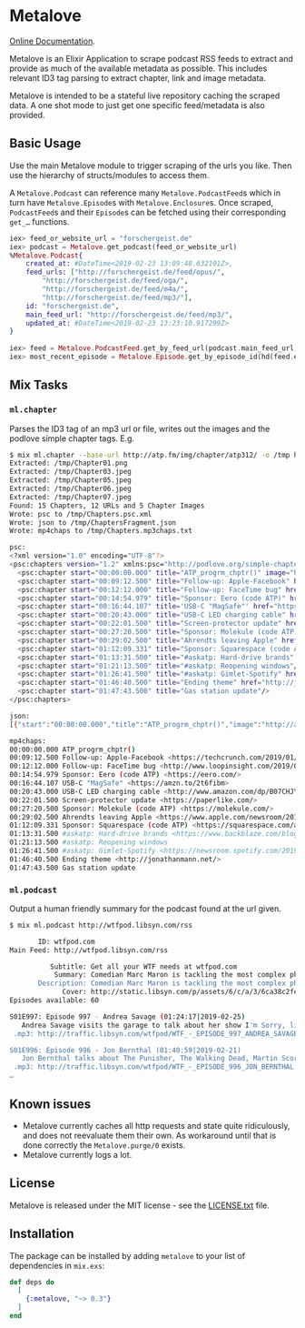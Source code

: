 # Metalove

[Online Documentation](https://hexdocs.pm/metalove).

Metalove is an Elixir Application to scrape podcast RSS feeds to extract and provide as much of the available metadata as possible. This includes relevant ID3 tag parsing to extract chapter, link and image metadata.

Metalove is intended to be a stateful live repository caching the scraped data. A one shot mode to just get one specific feed/metadata is also provided.

## Basic Usage

Use the main Metalove module to trigger scraping of the urls you like. Then use the hierarchy of structs/modules to access them. 

A `Metalove.Podcast` can reference many `Metalove.PodcastFeed`s which in turn have `Metalove.Episode`s with `Metalove.Enclosure`s. Once scraped, `PodcastFeed`s and their `Episode`s can be fetched using their corresponding `get_…` functions.

```elixir
iex> feed_or_website_url = "forschergeist.de"
iex> podcast = Metalove.get_podcast(feed_or_website_url)
%Metalove.Podcast{
	created_at: #DateTime<2019-02-23 13:09:48.632101Z>,
	feed_urls: ["http://forschergeist.de/feed/opus/",
		"http://forschergeist.de/feed/oga/", 
		"http://forschergeist.de/feed/m4a/",
		"http://forschergeist.de/feed/mp3/"],
	id: "forschergeist.de",
	main_feed_url: "http://forschergeist.de/feed/mp3/",
	updated_at: #DateTime<2019-02-23 13:23:10.917299Z>
}
	
iex> feed = Metalove.PodcastFeed.get_by_feed_url(podcast.main_feed_url)
iex> most_recent_episode = Metalove.Episode.get_by_episode_id(hd(feed.episodes))
```

## Mix Tasks

### `ml.chapter`

Parses the ID3 tag of an mp3 url or file, writes out the images and the podlove simple chapter tags. E.g.

```bash
$ mix ml.chapter --base-url http://atp.fm/img/chapter/atp312/ -o /tmp http://traffic.libsyn.com/atpfm/atp312.mp3 --formats psc,json,mp4chaps
Extracted: /tmp/Chapter01.png
Extracted: /tmp/Chapter03.jpeg
Extracted: /tmp/Chapter05.jpeg
Extracted: /tmp/Chapter06.jpeg
Extracted: /tmp/Chapter07.jpeg
Found: 15 Chapters, 12 URLs and 5 Chapter Images
Wrote: psc to /tmp/Chapters.psc.xml
Wrote: json to /tmp/ChaptersFragment.json
Wrote: mp4chaps to /tmp/Chapters.mp3chaps.txt

psc:
<?xml version="1.0" encoding="UTF-8"?>
<psc:chapters version="1.2" xmlns:psc="http://podlove.org/simple-chapters">
  <psc:chapter start="00:00:00.000" title="ATP_progrm_chptr()" image="http://atp.fm/img/chapter/atp312/Chapter01.png"/>
  <psc:chapter start="00:09:12.500" title="Follow-up: Apple-Facebook" href="https://techcrunch.com/2019/01/31/mess-with-the-cook/"/>
  <psc:chapter start="00:12:12.000" title="Follow-up: FaceTime bug" href="http://www.loopinsight.com/2019/02/05/high-level-apple-exec-flies-to-tucson-to-meet-with-14-year-old-who-discovered-facetime-flaw/" image="http://atp.fm/img/chapter/atp312/Chapter03.jpeg"/>
  <psc:chapter start="00:14:54.979" title="Sponsor: Eero (code ATP)" href="https://eero.com/"/>
  <psc:chapter start="00:16:44.107" title='USB-C "MagSafe"' href="https://amzn.to/2t6fibm" image="http://atp.fm/img/chapter/atp312/Chapter05.jpeg"/>
  <psc:chapter start="00:20:43.000" title="USB-C LED charging cable" href="http://www.amazon.com/dp/B07CHJYPCC/?tag=marcoorg-20" image="http://atp.fm/img/chapter/atp312/Chapter06.jpeg"/>
  <psc:chapter start="00:22:01.500" title="Screen-protector update" href="https://paperlike.com/" image="http://atp.fm/img/chapter/atp312/Chapter07.jpeg"/>
  <psc:chapter start="00:27:20.500" title="Sponsor: Molekule (code ATP)" href="https://molekule.com/"/>
  <psc:chapter start="00:29:02.500" title="Ahrendts leaving Apple" href="https://www.apple.com/newsroom/2019/02/apple-names-deirdre-obrien-senior-vice-president-of-retail-and-people/"/>
  <psc:chapter start="01:12:09.331" title="Sponsor: Squarespace (code ATP)" href="https://squarespace.com/atp"/>
  <psc:chapter start="01:13:31.500" title="#askatp: Hard-drive brands" href="https://www.backblaze.com/blog/2018-hard-drive-failure-rates/"/>
  <psc:chapter start="01:21:13.500" title="#askatp: Reopening windows"/>
  <psc:chapter start="01:26:41.500" title="#askatp: Gimlet-Spotify" href="https://newsroom.spotify.com/2019-02-06/audio-first/"/>
  <psc:chapter start="01:46:40.500" title="Ending theme" href="http://jonathanmann.net/"/>
  <psc:chapter start="01:47:43.500" title="Gas station update"/>
</psc:chapters>

json:
[{"start":"00:00:00.000","title":"ATP_progrm_chptr()","image":"http://atp.fm/img/chapter/atp312/Chapter01.png"},{"start":"00:09:12.500","title":"Follow-up: Apple-Facebook","href":"https://techcrunch.com/2019/01/31/mess-with-the-cook/"},{"start":"00:12:12.000","title":"Follow-up: FaceTime bug","href":"http://www.loopinsight.com/2019/02/05/high-level-apple-exec-flies-to-tucson-to-meet-with-14-year-old-who-discovered-facetime-flaw/","image":"http://atp.fm/img/chapter/atp312/Chapter03.jpeg"},{"start":"00:14:54.979","title":"Sponsor: Eero (code ATP)","href":"https://eero.com/"},{"start":"00:16:44.107","title":"USB-C \"MagSafe\"","href":"https://amzn.to/2t6fibm","image":"http://atp.fm/img/chapter/atp312/Chapter05.jpeg"},{"start":"00:20:43.000","title":"USB-C LED charging cable","href":"http://www.amazon.com/dp/B07CHJYPCC/?tag=marcoorg-20","image":"http://atp.fm/img/chapter/atp312/Chapter06.jpeg"},{"start":"00:22:01.500","title":"Screen-protector update","href":"https://paperlike.com/","image":"http://atp.fm/img/chapter/atp312/Chapter07.jpeg"},{"start":"00:27:20.500","title":"Sponsor: Molekule (code ATP)","href":"https://molekule.com/"},{"start":"00:29:02.500","title":"Ahrendts leaving Apple","href":"https://www.apple.com/newsroom/2019/02/apple-names-deirdre-obrien-senior-vice-president-of-retail-and-people/"},{"start":"01:12:09.331","title":"Sponsor: Squarespace (code ATP)","href":"https://squarespace.com/atp"},{"start":"01:13:31.500","title":"#askatp: Hard-drive brands","href":"https://www.backblaze.com/blog/2018-hard-drive-failure-rates/"},{"start":"01:21:13.500","title":"#askatp: Reopening windows"},{"start":"01:26:41.500","title":"#askatp: Gimlet-Spotify","href":"https://newsroom.spotify.com/2019-02-06/audio-first/"},{"start":"01:46:40.500","title":"Ending theme","href":"http://jonathanmann.net/"},{"start":"01:47:43.500","title":"Gas station update"}]

mp4chaps:
00:00:00.000 ATP_progrm_chptr()
00:09:12.500 Follow-up: Apple-Facebook <https://techcrunch.com/2019/01/31/mess-with-the-cook/>
00:12:12.000 Follow-up: FaceTime bug <http://www.loopinsight.com/2019/02/05/high-level-apple-exec-flies-to-tucson-to-meet-with-14-year-old-who-discovered-facetime-flaw/>
00:14:54.979 Sponsor: Eero (code ATP) <https://eero.com/>
00:16:44.107 USB-C "MagSafe" <https://amzn.to/2t6fibm>
00:20:43.000 USB-C LED charging cable <http://www.amazon.com/dp/B07CHJYPCC/?tag=marcoorg-20>
00:22:01.500 Screen-protector update <https://paperlike.com/>
00:27:20.500 Sponsor: Molekule (code ATP) <https://molekule.com/>
00:29:02.500 Ahrendts leaving Apple <https://www.apple.com/newsroom/2019/02/apple-names-deirdre-obrien-senior-vice-president-of-retail-and-people/>
01:12:09.331 Sponsor: Squarespace (code ATP) <https://squarespace.com/atp>
01:13:31.500 #askatp: Hard-drive brands <https://www.backblaze.com/blog/2018-hard-drive-failure-rates/>
01:21:13.500 #askatp: Reopening windows
01:26:41.500 #askatp: Gimlet-Spotify <https://newsroom.spotify.com/2019-02-06/audio-first/>
01:46:40.500 Ending theme <http://jonathanmann.net/>
01:47:43.500 Gas station update
```

### `ml.podcast`

Output a human friendly summary for the podcast found at the url given.

```bash
$ mix ml.podcast http://wtfpod.libsyn.com/rss

       ID: wtfpod.com
Main Feed: http://wtfpod.libsyn.com/rss

          Subtitle: Get all your WTF needs at wtfpod.com
           Summary: Comedian Marc Maron is tackling the most complex philosophical question of our day - WTF? He'll get to the bottom of it with help from comedian friends, celebrity guests and the voices in his own head.
       Description: Comedian Marc Maron is tackling the most complex philosophical question of our day - WTF? He'll get to the bottom of it with help from comedian friends, celebrity guests and the voices in his own head.
             Cover: http://static.libsyn.com/p/assets/6/c/a/3/6ca38c2fefa1e989/WTF_-_new_larger_cover.jpg
Episodes available: 60

S01E997: Episode 997 - Andrea Savage (01:24:17|2019-02-25)
   Andrea Savage visits the garage to talk about her show I'm Sorry, life with agents, Jason Mantzoukas, and being cut from The Groundlings. http://wtfpod.libsyn.com/episode-997-andrea-savage
 .mp3: http://traffic.libsyn.com/wtfpod/WTF_-_EPISODE_997_ANDREA_SAVAGE.mp3?dest-id=14434 (24.42 MB)

S01E996: Episode 996 - Jon Bernthal (01:40:59|2019-02-21)
   Jon Bernthal talks about The Punisher, The Walking Dead, Martin Scorsese, and how he went from heading down a bad path in life to salvation by way of acting. http://wtfpod.libsyn.com/episode-996-jon-bernthal
 .mp3: http://traffic.libsyn.com/wtfpod/WTF_-_EPISODE_996_JON_BERNTHAL.mp3?dest-id=14434 (29.2 MB)
…
```

## Known issues

* Metalove currently caches all http requests and state quite ridiculously, and does not reevaluate them their own. As workaround until that is done correctly the `Metalove.purge/0` exists.
* Metalove currently logs a lot.

## License

Metalove is released under the MIT license - see the [LICENSE.txt](//github.com/Podlove/metalove/LICENSE.txt) file.

## Installation

The package can be installed by adding `metalove` to your list of dependencies in `mix.exs`:

```elixir
def deps do
  [
    {:metalove, "~> 0.3"}
  ]
end
```
